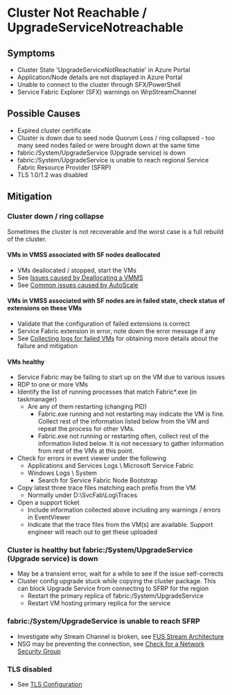 # Cluster Not Reachable / UpgradeServiceNotreachable

## Symptoms

- Cluster State \'UpgradeServiceNotReachable\' in Azure Portal
- Application/Node details are not displayed in Azure Portal
- Unable to connect to the cluster through SFX/PowerShell
- Service Fabric Explorer (SFX) warnings on WrpStreamChannel

## Possible Causes

- Expired cluster certificate
- Cluster is down due to seed node Quorum Loss / ring collapsed - too many seed nodes failed or were brought down at the same time
- fabric:/System/UpgradeService (Upgrade service) is down
- fabric:/System/UpgradeService is unable to reach regional Service Fabric Resource Provider (SFRP)
- TLS 1.0/1.2 was disabled

## Mitigation

### Cluster down / ring collapse

Sometimes the cluster is not recoverable and the worst case is a full rebuild of the cluster.

#### VMs in VMSS associated with SF nodes deallocated

- VMs deallocated / stopped, start the VMs
- See [Issues caused by Deallocating a VMMS](./Issues%20caused%20by%20Deallocating%20a%20VMSS.md)
- See [Common issues caused by AutoScale](./Common%20issues%20customers%20experience%20when%20using%20Auto-scale%20with%20Service%20Fabric%20clusters.md)

#### VMs in VMSS associated with SF nodes are in failed state, check status of extensions on these VMs

- Validate that the configuration of failed extensions is correct
- Service Fabric extension in error, note down the error message if any
- See [Collecting logs for failed VMs](./Collecting%20logs%20for%20failed%20VMs.md) for obtaining more details about the failure and mitigation

#### VMs healthy

- Service Fabric may be failing to start up on the VM due to various issues
- RDP to one or more VMs
- Identify the list of running processes that match Fabric*.exe (in taskmanager)
  - Are any of them restarting (changing PID)
    - Fabric.exe running and not restarting may indicate the VM is fine. Collect rest of the information listed below from the VM and repeat the process for other VMs.
    - Fabric.exe not running or restarting often, collect rest of the information listed below. It is not necessary to gather information from rest of the VMs at this point.
- Check for errors in event viewer under the following
  - Applications and Services Logs \ Microsoft Service Fabric
  - Windows Logs \ System
    - Search for Service Fabric Node Bootstrap
- Copy latest three trace files matching each prefix from the VM
  - Normally under D:\SvcFab\Log\Traces
- Open a support ticket
  - Include information collected above including any warnings / errors in EventViewer
  - Indicate that the trace files from the VM(s) are available. Support engineer will reach out to get these uploaded

### Cluster is healthy but fabric:/System/UpgradeService (Upgrade service) is down

- May be a transient error, wait for a while to see if the issue self-corrects
- Cluster config upgrade stuck while copying the cluster package. This can block Upgrade Service from connecting to SFRP for the region
  - Restart the primary replica of fabric:/System/UpgradeService
  - Restart VM hosting primary replica for the service

### fabric:/System/UpgradeService is unable to reach SFRP

- Investigate why Stream Channel is broken, see [FUS Stream Architecture](./FUS%20Stream%20Architecture.md)
- NSG may be preventing the connection, see [Check for a Network Security Group](../Security/NSG%20configuration%20for%20Service%20Fabric%20clusters%20Applied%20at%20VNET%20level.md)

### TLS disabled

- See [TLS Configuration](../Security/TLS%20Configuration.md)
